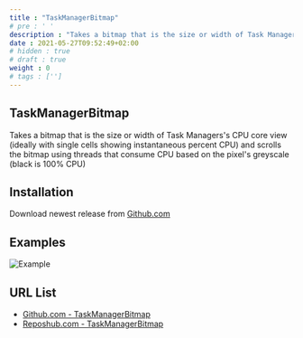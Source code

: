 ```yaml
---
title : "TaskManagerBitmap"
# pre : ' '
description : "Takes a bitmap that is the size or width of Task Managers's CPU core view (ideally with single cells showing instantaneous percent CPU) and scrolls the bitmap using threads that consume CPU based on the pixel's greyscale (black is 100% CPU)."
date : 2021-05-27T09:52:49+02:00
# hidden : true
# draft : true
weight : 0
# tags : ['']
---
```


## TaskManagerBitmap

Takes a bitmap that is the size or width of Task Managers's CPU core view (ideally with single cells showing instantaneous percent CPU) and scrolls the bitmap using threads that consume CPU based on the pixel's greyscale (black is 100% CPU)

## Installation

Download newest release from [Github.com](https://github.com/markrussinovich/TaskManagerBitmap)

## Examples

![Example](images/example.gif)

## URL List

- [Github.com - TaskManagerBitmap](https://github.com/markrussinovich/TaskManagerBitmap)
- [Reposhub.com - TaskManagerBitmap](https://reposhub.com/cpp/image-processing/markrussinovich-TaskManagerBitmap.html)
